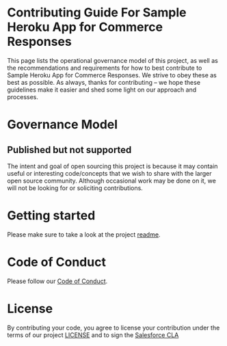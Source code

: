 
# Contributing Guide For Sample Heroku App for Commerce Responses

This page lists the operational governance model of this project, as well as the recommendations and requirements for how to best contribute to Sample Heroku App for Commerce Responses. We strive to obey these as best as possible. As always, thanks for contributing – we hope these guidelines make it easier and shed some light on our approach and processes.

# Governance Model

## Published but not supported

The intent and goal of open sourcing this project is because it may contain useful or interesting code/concepts that we wish to share with the larger open source community. Although occasional work may be done on it, we will not be looking for or soliciting contributions.

# Getting started

Please make sure to take a look at the project [readme](README.md).

# Code of Conduct
Please follow our [Code of Conduct](CODE_OF_CONDUCT.md).

# License
By contributing your code, you agree to license your contribution under the terms of our project [LICENSE](license_info.md) and to sign the [Salesforce CLA](https://cla.salesforce.com/sign-cla)
